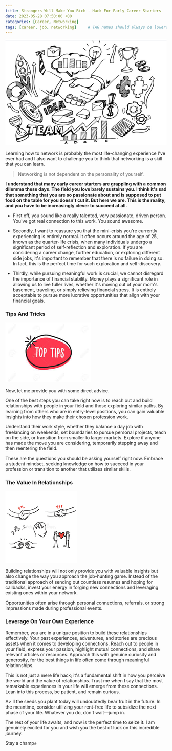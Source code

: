 ```yaml
---
title: Strangers Will Make You Rich - Hack For Early Career Starters
date: 2023-05-28 07:50:00 +00
categories: [Career, Networking]
tags: [career, job, networking]     # TAG names should always be lowercase
---
```


![collaboration](/assets/img/collaboration-doodle.png)

Learning how to network is probably the most life-changing experience I've ever had and I also want to challenge you to think that networking is a skill that you can learn.

> Networking is not dependent on the personality of yourself.

**I understand that many early career starters are grappling with a common dilemma these days. The field you love barely sustains you. I think it's sad that something that you are so passionate about and is supposed to put food on the table for you doesn't cut it. But here we are. This is the reality, and you have to be increasingly clever to succeed at all.**


- First off, you sound like a really talented, very passionate, driven person. You've got real connection to this work. You sound awesome. 


- Secondly, I want to reassure you that the mini-crisis you're currently experiencing is entirely normal. It often occurs around the age of 25, known as the quarter-life crisis, when many individuals undergo a significant period of self-reflection and exploration. If you are considering a career change, further education, or exploring different side jobs, it's important to remember that there is no failure in doing so. In fact, this is the perfect time for such exploration and self-discovery.


- Thirdly, while pursuing meaningful work is crucial, we cannot disregard the importance of financial stability. Money plays a significant role in allowing us to live fuller lives, whether it's moving out of your mom's basement, traveling, or simply relieving financial stress. It is entirely acceptable to pursue more lucrative opportunities that align with your financial goals.

### Tips And Tricks

![tips and tricks](/assets/img/tips-and-tricks.jpeg)

Now, let me provide you with some direct advice. 


One of the best steps you can take right now is to reach out and build relationships with people in your field and those exploring similar paths. By learning from others who are in entry-level positions, you can gain valuable insights into how they make their chosen profession work. 


Understand their work style, whether they balance a day job with freelancing on weekends, set boundaries to pursue personal projects, teach on the side, or transition from smaller to larger markets. Explore if anyone has made the move you are considering, temporarily stepping away and then reentering the field.


These are the questions you should be asking yourself right now. Embrace a student mindset, seeking knowledge on how to succeed in your profession or transition to another that utilizes similar skills. 

### The Value In Relationships

![value of relationships](/assets/img/value-of-relationships.png)

Building relationships will not only provide you with valuable insights but also change the way you approach the job-hunting game. Instead of the traditional approach of sending out countless resumes and hoping for callbacks, invest your energy in forging new connections and leveraging existing ones within your network. 


Opportunities often arise through personal connections, referrals, or strong impressions made during professional events.

### Leverage On Your Own Experience

Remember, you are in a unique position to build these relationships effectively. Your past experiences, adventures, and stories are precious assets when it comes to developing connections. Reach out to people in your field, express your passion, highlight mutual connections, and share relevant articles or resources. Approach this with genuine curiosity and generosity, for the best things in life often come through meaningful relationships.


This is not just a mere life hack; it's a fundamental shift in how you perceive the world and the value of relationships. Trust me when I say that the most remarkable experiences in your life will emerge from these connections. Lean into this process, be patient, and remain curious. 


A> ll the seeds you plant today will undoubtedly bear fruit in the future. In the meantime, consider utilizing your rent-free life to subsidize the next phase of your life. Whatever you do, don't wait—jump in. 


The rest of your life awaits, and now is the perfect time to seize it. I am genuinely excited for you and wish you the best of luck on this incredible journey.


Stay a champ✊
